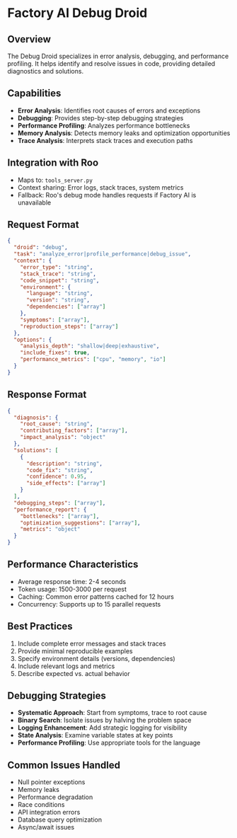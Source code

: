 # Factory AI Debug Droid

## Overview
The Debug Droid specializes in error analysis, debugging, and performance profiling. It helps identify and resolve issues in code, providing detailed diagnostics and solutions.

## Capabilities
- **Error Analysis**: Identifies root causes of errors and exceptions
- **Debugging**: Provides step-by-step debugging strategies
- **Performance Profiling**: Analyzes performance bottlenecks
- **Memory Analysis**: Detects memory leaks and optimization opportunities
- **Trace Analysis**: Interprets stack traces and execution paths

## Integration with Roo
- Maps to: `tools_server.py`
- Context sharing: Error logs, stack traces, system metrics
- Fallback: Roo's debug mode handles requests if Factory AI is unavailable

## Request Format
```json
{
  "droid": "debug",
  "task": "analyze_error|profile_performance|debug_issue",
  "context": {
    "error_type": "string",
    "stack_trace": "string",
    "code_snippet": "string",
    "environment": {
      "language": "string",
      "version": "string",
      "dependencies": ["array"]
    },
    "symptoms": ["array"],
    "reproduction_steps": ["array"]
  },
  "options": {
    "analysis_depth": "shallow|deep|exhaustive",
    "include_fixes": true,
    "performance_metrics": ["cpu", "memory", "io"]
  }
}
```

## Response Format
```json
{
  "diagnosis": {
    "root_cause": "string",
    "contributing_factors": ["array"],
    "impact_analysis": "object"
  },
  "solutions": [
    {
      "description": "string",
      "code_fix": "string",
      "confidence": 0.95,
      "side_effects": ["array"]
    }
  ],
  "debugging_steps": ["array"],
  "performance_report": {
    "bottlenecks": ["array"],
    "optimization_suggestions": ["array"],
    "metrics": "object"
  }
}
```

## Performance Characteristics
- Average response time: 2-4 seconds
- Token usage: 1500-3000 per request
- Caching: Common error patterns cached for 12 hours
- Concurrency: Supports up to 15 parallel requests

## Best Practices
1. Include complete error messages and stack traces
2. Provide minimal reproducible examples
3. Specify environment details (versions, dependencies)
4. Include relevant logs and metrics
5. Describe expected vs. actual behavior

## Debugging Strategies
- **Systematic Approach**: Start from symptoms, trace to root cause
- **Binary Search**: Isolate issues by halving the problem space
- **Logging Enhancement**: Add strategic logging for visibility
- **State Analysis**: Examine variable states at key points
- **Performance Profiling**: Use appropriate tools for the language

## Common Issues Handled
- Null pointer exceptions
- Memory leaks
- Performance degradation
- Race conditions
- API integration errors
- Database query optimization
- Async/await issues